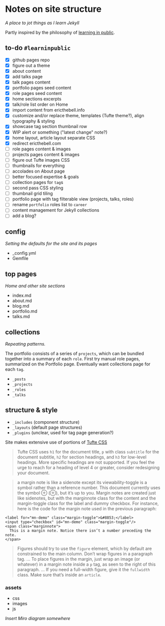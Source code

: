 # Notes on site structure

*A place to jot things as I learn Jekyll*

Partly inspired by the philosophy of [learning in public](https://www.swyx.io/learn-in-public/).

## to-do `#learninpublic`

- [x] github pages repo
- [x] figure out a theme
- [x] about content
- [x] add talks page
- [x] talk pages content
- [x] portfolio pages seed content
- [x] role pages seed content
- [x] home sections excerpts
- [x] talk/role list order on Home
- [x] import content from ericthebell.info
- [x] customize and/or replace theme, templates (Tufte theme?), align typography & styling
- [x] showcase tag section thumbnail row
- [x] WIP alert or something ("latest change" note?)
- [x] home layout, article layout separate CSS
- [x] redirect ericthebell.com
- [ ] role pages content & images
- [ ] projects pages content & images
- [ ] figure out Tufte images CSS
- [ ] thumbnails for everything
- [ ] accolades on About page
- [ ] better focused expertise & goals
- [ ] collection pages for `tag`s
- [ ] second pass CSS styling
- [ ] thumbnail grid tiling
- [ ] portfolio page with tag filterable view (projects, talks, roles)
- [ ] rename `portfolio` roles list to `career`
- [ ] content management for Jekyll collections
- [ ] add a blog?

## config

*Setting the defaults for the site and its pages*

- _config.yml
- Gemfile

## top pages

*Home and other site sections*

- index.md
- about.md
- blog.md
- portfolio.md
- talks.md

## collections

*Repeating patterns.* 

The portfolio consists of a series of `projects`, which can be bundled together into a summary of each `role`. First try manual role pages, summarized on the Portfolio page. Eventually want collections page for each `tag`.

- `_posts`
- `_projects`
- `_roles`
- `_talks`

## structure & style

- `_includes` (component structure)
- `_layouts` (default page structures)
- `_plugins` (unclear, used for tag page generation?)

Site makes extensive use of portions of [Tufte CSS](https://edwardtufte.github.io/tufte-css/)

> Tufte CSS uses `h1` for the document title, `p` with class `subtitle` for the document subtitle, `h2` for section headings, and `h3` for low-level headings. More specific headings are not supported. If you feel the urge to reach for a heading of level 4 or greater, consider redesigning your document.

> a margin note is like a sidenote except its viewability-toggle is a symbol rather than a reference number. This document currently uses the symbol ⊕ (&#8853;), but it’s up to you. Margin notes are created just like sidenotes, but with the marginnote class for the content and the margin-toggle class for the label and dummy checkbox. For instance, here is the code for the margin note used in the previous paragraph:

```
<label for="mn-demo" class="margin-toggle">&#8853;</label>
<input type="checkbox" id="mn-demo" class="margin-toggle"/>
<span class="marginnote">
  This is a margin note. Notice there isn’t a number preceding the note.
</span>
```

> Figures should try to use the `figure` element, which by default are constrained to the main column. Don’t wrap figures in a paragraph tag. ...
> To place figures in the margin, just wrap an image (or whatever) in a margin note inside a `p` tag, as seen to the right of this paragraph. ...
> If you need a full-width figure, give it the `fullwidth` class. Make sure that’s inside an `article`.


### assets

- css
- images
- js

*Insert Miro diagram somewhere*